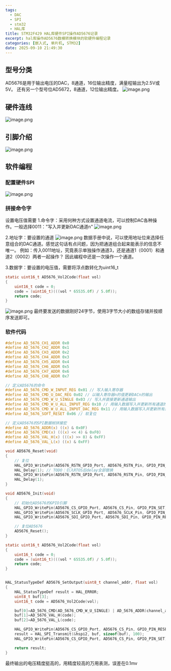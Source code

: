 ```yaml
---
tags:
  - DAC
  - SPI
  - stm32
  - HAL库
title: STM32F429 HAL库硬件SPI操作AD5676记录
excerpt: hal库操作AD5676数模转换模块的软硬件编程记录
categories: [嵌入式, 单片机, STM32]
date: 2025-09-10 21:49:30
---
```

## 型号分类

AD5676是用于输出电压的DAC，8通道，16位输出精度，满量程输出为2.5V或5V。
还有另一个型号位AD5672，8通道，12位输出精度。
![image.png](https://fuyunyou-note.oss-cn-wuhan-lr.aliyuncs.com/typora-user-images/202508301518497.png)

## 硬件连线

![image.png](https://fuyunyou-note.oss-cn-wuhan-lr.aliyuncs.com/typora-user-images/202508301520540.png)

## 引脚介绍

![image.png](https://fuyunyou-note.oss-cn-wuhan-lr.aliyuncs.com/typora-user-images/202508301522444.png)

## 软件编程

### 配置硬件SPI

![image.png](https://fuyunyou-note.oss-cn-wuhan-lr.aliyuncs.com/typora-user-images/202508301524777.png)

### 拼接命令字

设置电压值需要
1.命令字：采用何种方式设置通道电流，可以控制DAC各种操作。一般选择0011："写入并更新DAC通道n"
![image.png](https://fuyunyou-note.oss-cn-wuhan-lr.aliyuncs.com/typora-user-images/202508301527286.png)

2.地址字：要设置的通道
![image.png](https://fuyunyou-note.oss-cn-wuhan-lr.aliyuncs.com/typora-user-images/202508301528018.png)
数据手册中说，可以使用地址位来选择任意组合的DAC通道。感觉这句话有点问题，因为把通道组合起来能表示的信息不唯一。
例如：传入0011地址，究竟表示单独操作通道3，还是通道1（0001）和通道2（0002）两者一起操作？
因此编程中还是一次操作一个通道。

3.数据字：要设置的电压值，需要将浮点数转化为uint16_t

```c
static uint16_t AD5676_Vol2Code(float vol)
{
    uint16_t code = 0;
    code = (uint16_t)(((vol * 65535.0f) / 5.0f));
    return code;
}
```

![image.png](https://fuyunyou-note.oss-cn-wuhan-lr.aliyuncs.com/typora-user-images/202508301538077.png)
最终要发送的数据刚好24字节，使用3字节大小的数组存储并按顺序发送即可。

### 软件代码

```c
#define AD_5676_CH1_ADDR 0x0
#define AD_5676_CH2_ADDR 0x1
#define AD_5676_CH3_ADDR 0x2
#define AD_5676_CH4_ADDR 0x3
#define AD_5676_CH5_ADDR 0x4
#define AD_5676_CH6_ADDR 0x5
#define AD_5676_CH7_ADDR 0x6
#define AD_5676_CH8_ADDR 0x7

// 定义AD5676的命令
#define AD_5676_CMD_W_INPUT_REG 0x01 // 写入输入寄存器
#define AD_5676_CMD_U_DAC_REG 0x02 // 以输入寄存器n的值更新DACn的输出
#define AD_5676_CMD_W_U_SINGLE 0x03 // 写入并直接更新通道输出
#define AD_5676_CMD_W_U_ALL_INPUT_REG 0x10 // 用输入数据写入并更新所有通道的输入寄存器
#define AD_5676_CMD_W_U_ALL_INPUT_DAC_REG 0x11 // 用输入数据写入并更新所有通道的输入寄存器和DAC寄存器
#define AD_5676_SOFT_RESET 0x06 // 软复位

// 定义AD5676的SPI数据帧拼接宏
#define AD_5676_ADDR(x) ((x) & 0x0F)
#define AD_5676_CMD(x) (((x) << 4) & 0xF0)
#define AD_5676_VAL_H(x) (((x) >> 8) & 0xFF)
#define AD_5676_VAL_L(x) ((x) & 0xFF)

void AD5676_Reset(void)
{
    // 复位
    HAL_GPIO_WritePin(AD5676_RSTN_GPIO_Port, AD5676_RSTN_Pin, GPIO_PIN_RESET);
    HAL_Delay(1); // TODO：引入RTOS后delay全部替换
    HAL_GPIO_WritePin(AD5676_RSTN_GPIO_Port, AD5676_RSTN_Pin, GPIO_PIN_SET);
    HAL_Delay(1);
}

void AD5676_Init(void)
{
    // 初始化AD5676的GPIO引脚
    HAL_GPIO_WritePin(AD5676_CS_GPIO_Port, AD5676_CS_Pin, GPIO_PIN_SET); // 片选引脚拉高
    HAL_GPIO_WritePin(AD5676_SCLK_GPIO_Port, AD5676_SCLK_Pin, GPIO_PIN_RESET); // 时钟引脚拉低
    HAL_GPIO_WritePin(AD5676_SDI_GPIO_Port, AD5676_SDI_Pin, GPIO_PIN_RESET); // 数据输入引脚拉低

    // 复位AD5676
    AD5676_Reset();
}

static uint16_t AD5676_Vol2Code(float vol)
{
    uint16_t code = 0;
    code = (uint16_t)(((vol * 65535.0f) / 5.0f));
    return code;
}


HAL_StatusTypeDef AD5676_SetOutput(uint8_t channel_addr, float vol)
{
    HAL_StatusTypeDef result = HAL_ERROR;
    uint8_t buf[3];
    uint16_t code = AD5676_Vol2Code(vol);

    buf[0]=AD_5676_CMD(AD_5676_CMD_W_U_SINGLE) | AD_5676_ADDR(channel_addr);
    buf[1]=AD_5676_VAL_H(code);
    buf[2]=AD_5676_VAL_L(code);

    HAL_GPIO_WritePin(AD5676_CS_GPIO_Port, AD5676_CS_Pin, GPIO_PIN_RESET);//拉低片选
    result = HAL_SPI_Transmit(&hspi2, buf, sizeof(buf), 100);
    HAL_GPIO_WritePin(AD5676_CS_GPIO_Port, AD5676_CS_Pin, GPIO_PIN_SET);//拉高片选

    return result;
}
```

最终输出的电压精度挺高的，用精度较高的万用表测，误差在0.1mv
